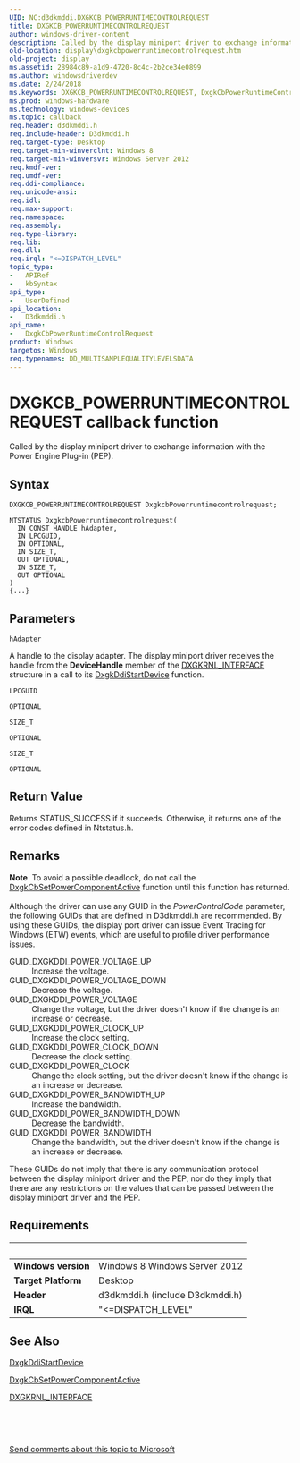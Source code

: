```yaml
---
UID: NC:d3dkmddi.DXGKCB_POWERRUNTIMECONTROLREQUEST
title: DXGKCB_POWERRUNTIMECONTROLREQUEST
author: windows-driver-content
description: Called by the display miniport driver to exchange information with the Power Engine Plug-in (PEP).
old-location: display\dxgkcbpowerruntimecontrolrequest.htm
old-project: display
ms.assetid: 28984c89-a1d9-4720-8c4c-2b2ce34e0899
ms.author: windowsdriverdev
ms.date: 2/24/2018
ms.keywords: DXGKCB_POWERRUNTIMECONTROLREQUEST, DxgkCbPowerRuntimeControlRequest, DxgkCbPowerRuntimeControlRequest callback function [Display Devices], PDXGKCB_POWERRUNTIMECONTROLREQUEST, d3dkmddi/DxgkCbPowerRuntimeControlRequest, display.dxgkcbpowerruntimecontrolrequest
ms.prod: windows-hardware
ms.technology: windows-devices
ms.topic: callback
req.header: d3dkmddi.h
req.include-header: D3dkmddi.h
req.target-type: Desktop
req.target-min-winverclnt: Windows 8
req.target-min-winversvr: Windows Server 2012
req.kmdf-ver: 
req.umdf-ver: 
req.ddi-compliance: 
req.unicode-ansi: 
req.idl: 
req.max-support: 
req.namespace: 
req.assembly: 
req.type-library: 
req.lib: 
req.dll: 
req.irql: "<=DISPATCH_LEVEL"
topic_type:
-	APIRef
-	kbSyntax
api_type:
-	UserDefined
api_location:
-	D3dkmddi.h
api_name:
-	DxgkCbPowerRuntimeControlRequest
product: Windows
targetos: Windows
req.typenames: DD_MULTISAMPLEQUALITYLEVELSDATA
---
```



# DXGKCB_POWERRUNTIMECONTROLREQUEST callback function
Called by the display miniport driver to exchange information with the Power Engine Plug-in (PEP).

## Syntax

```
DXGKCB_POWERRUNTIMECONTROLREQUEST DxgkcbPowerruntimecontrolrequest;

NTSTATUS DxgkcbPowerruntimecontrolrequest(
  IN_CONST_HANDLE hAdapter,
  IN LPCGUID,
  IN OPTIONAL,
  IN SIZE_T,
  OUT OPTIONAL,
  IN SIZE_T,
  OUT OPTIONAL
)
{...}
```

## Parameters

`hAdapter`

A handle to the display adapter. The display miniport driver receives the handle from the <b>DeviceHandle</b> member of the <a href="..\dispmprt\ns-dispmprt-_dxgkrnl_interface.md">DXGKRNL_INTERFACE</a> structure in a call to its <a href="..\dispmprt\nc-dispmprt-dxgkddi_start_device.md">DxgkDdiStartDevice</a> function.

`LPCGUID`



`OPTIONAL`



`SIZE_T`



`OPTIONAL`



`SIZE_T`



`OPTIONAL`




## Return Value

Returns STATUS_SUCCESS if it succeeds. Otherwise, it returns one of the error codes defined in Ntstatus.h.

## Remarks

<div class="alert"><b>Note</b>  To avoid a possible deadlock, do not call the <a href="..\d3dkmddi\nc-d3dkmddi-dxgkcb_setpowercomponentactive.md">DxgkCbSetPowerComponentActive</a> function until this function has returned.</div>
<div> </div>
Although the driver can use any GUID in the <i>PowerControlCode</i> parameter, the following GUIDs that are defined in D3dkmddi.h are recommended. By using these GUIDs, the display port driver can issue Event Tracing for Windows (ETW) events, which are useful to profile driver performance issues.

<dl>
<dt><a id="GUID_DXGKDDI_POWER_VOLTAGE_UP"></a><a id="guid_dxgkddi_power_voltage_up"></a>GUID_DXGKDDI_POWER_VOLTAGE_UP</dt>
<dd>
Increase the voltage.

</dd>
<dt><a id="GUID_DXGKDDI_POWER_VOLTAGE_DOWN"></a><a id="guid_dxgkddi_power_voltage_down"></a>GUID_DXGKDDI_POWER_VOLTAGE_DOWN</dt>
<dd>
Decrease the voltage.

</dd>
<dt><a id="GUID_DXGKDDI_POWER_VOLTAGE"></a><a id="guid_dxgkddi_power_voltage"></a>GUID_DXGKDDI_POWER_VOLTAGE</dt>
<dd>
Change the voltage, but the driver doesn't know if the change is an increase or decrease.

</dd>
<dt><a id="GUID_DXGKDDI_POWER_CLOCK_UP"></a><a id="guid_dxgkddi_power_clock_up"></a>GUID_DXGKDDI_POWER_CLOCK_UP</dt>
<dd>
Increase the clock setting.

</dd>
<dt><a id="GUID_DXGKDDI_POWER_CLOCK_DOWN"></a><a id="guid_dxgkddi_power_clock_down"></a>GUID_DXGKDDI_POWER_CLOCK_DOWN</dt>
<dd>
Decrease the clock setting.

</dd>
<dt><a id="GUID_DXGKDDI_POWER_CLOCK"></a><a id="guid_dxgkddi_power_clock"></a>GUID_DXGKDDI_POWER_CLOCK</dt>
<dd>
Change the clock setting, but the driver doesn't know if the change is an increase or decrease.

</dd>
<dt><a id="GUID_DXGKDDI_POWER_BANDWIDTH_UP"></a><a id="guid_dxgkddi_power_bandwidth_up"></a>GUID_DXGKDDI_POWER_BANDWIDTH_UP</dt>
<dd>
Increase the bandwidth.

</dd>
<dt><a id="GUID_DXGKDDI_POWER_BANDWIDTH_DOWN"></a><a id="guid_dxgkddi_power_bandwidth_down"></a>GUID_DXGKDDI_POWER_BANDWIDTH_DOWN</dt>
<dd>
Decrease the bandwidth.

</dd>
<dt><a id="GUID_DXGKDDI_POWER_BANDWIDTH"></a><a id="guid_dxgkddi_power_bandwidth"></a>GUID_DXGKDDI_POWER_BANDWIDTH</dt>
<dd>
Change the bandwidth, but the driver doesn't know if the change is an increase or decrease.

</dd>
</dl>


These GUIDs do not imply that there is any communication protocol between the display miniport driver and the PEP, nor do they imply that there are any restrictions on the values that can be passed between the display miniport driver and the PEP.

## Requirements
| &nbsp; | &nbsp; |
| ---- |:---- |
| **Windows version** | Windows 8 Windows Server 2012 |
| **Target Platform** | Desktop |
| **Header** | d3dkmddi.h (include D3dkmddi.h) |
| **IRQL** | "<=DISPATCH_LEVEL" |

## See Also

<a href="..\dispmprt\nc-dispmprt-dxgkddi_start_device.md">DxgkDdiStartDevice</a>



<a href="..\d3dkmddi\nc-d3dkmddi-dxgkcb_setpowercomponentactive.md">DxgkCbSetPowerComponentActive</a>



<a href="..\dispmprt\ns-dispmprt-_dxgkrnl_interface.md">DXGKRNL_INTERFACE</a>



 

 

<a href="mailto:wsddocfb@microsoft.com?subject=Documentation%20feedback [display\display]:%20DXGKCB_POWERRUNTIMECONTROLREQUEST callback function%20 RELEASE:%20(2/24/2018)&amp;body=%0A%0APRIVACY STATEMENT%0A%0AWe use your feedback to improve the documentation. We don't use your email address for any other purpose, and we'll remove your email address from our system after the issue that you're reporting is fixed. While we're working to fix this issue, we might send you an email message to ask for more info. Later, we might also send you an email message to let you know that we've addressed your feedback.%0A%0AFor more info about Microsoft's privacy policy, see http://privacy.microsoft.com/en-us/default.aspx." title="Send comments about this topic to Microsoft">Send comments about this topic to Microsoft</a>